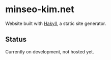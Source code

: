 # minseo-kim.net

<!-- This is the source code for my personal website, [minseo-kim.net](https://minseo-kim.net). -->

Website built with [Hakyll](https://jaspervdj.be/hakyll/), a static site generator.

## Status

Currently on development, not hosted yet.